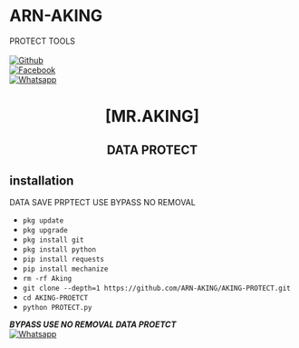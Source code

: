 # ARN-AKING
PROTECT TOOLS
<b></b> </br> <br>[![Github](https://img.shields.io/badge/Github-ARN-AKING-dimgray?style=flat-square&logo=github)](https://github.com/ARN-AKING)<br> [![Facebook](https://img.shields.io/badge/Facebook-ARN-AKING-blue?style=flat-square&logo=facebook)](https://www.facebook.com/RaYees.AmIr42011)<br> [![Whatsapp](https://img.shields.io/badge/Whatsapp-AKING-deepgreen?style=flat-square&logo=whatsapp)](https://wa.me/+93)



<h1 align="center"> [MR.AKING]</h1>

<h2 align="center">  DATA PROTECT </h2>


## <b>installation</b>

DATA SAVE PRPTECT USE BYPASS NO REMOVAL


- `pkg update`
- `pkg upgrade`
- `pkg install git`
- `pkg install python`
- `pip install requests`
- `pip install mechanize`
- `rm -rf Aking`
- `git clone --depth=1 https://github.com/ARN-AKING/AKING-PROTECT.git`
- `cd AKING-PROETCT`
- `python PROTECT.py`



 ___BYPASS USE NO REMOVAL DATA PROETCT___</br>
 [![Whatsapp](https://img.shields.io/badge/Whatsapp-AKING-deepgreen?style=flat-square&logo=whatsapp)](https://wa.me/+93)
